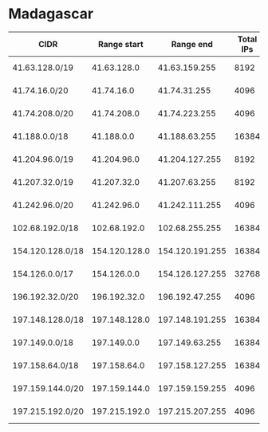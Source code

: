 # Madagascar

CIDR               | Range start     | Range end       | Total IPs  | Assign date | Owner
------------------ | --------------- | --------------- | ---------- | ----------- | -----
41.63.128.0/19     | 41.63.128.0     | 41.63.159.255   | 8192       | 2010-11-19  | 
41.74.16.0/20      | 41.74.16.0      | 41.74.31.255    | 4096       | 2010-01-15  | 
41.74.208.0/20     | 41.74.208.0     | 41.74.223.255   | 4096       | 2010-08-04  | 
41.188.0.0/18      | 41.188.0.0      | 41.188.63.255   | 16384      | 2008-10-17  | 
41.204.96.0/19     | 41.204.96.0     | 41.204.127.255  | 8192       | 2006-06-15  | 
41.207.32.0/19     | 41.207.32.0     | 41.207.63.255   | 8192       | 2006-10-10  | 
41.242.96.0/20     | 41.242.96.0     | 41.242.111.255  | 4096       | 2013-08-13  | 
102.68.192.0/18    | 102.68.192.0    | 102.68.255.255  | 16384      | 2019-01-30  | 
154.120.128.0/18   | 154.120.128.0   | 154.120.191.255 | 16384      | 2014-04-18  | 
154.126.0.0/17     | 154.126.0.0     | 154.126.127.255 | 32768      | 2014-03-17  | 
196.192.32.0/20    | 196.192.32.0    | 196.192.47.255  | 4096       | 2004-05-13  | 
197.148.128.0/18   | 197.148.128.0   | 197.148.191.255 | 16384      | 2012-07-04  | 
197.149.0.0/18     | 197.149.0.0     | 197.149.63.255  | 16384      | 2012-06-27  | 
197.158.64.0/18    | 197.158.64.0    | 197.158.127.255 | 16384      | 2012-06-12  | 
197.159.144.0/20   | 197.159.144.0   | 197.159.159.255 | 4096       | 2011-11-21  | 
197.215.192.0/20   | 197.215.192.0   | 197.215.207.255 | 4096       | 2013-02-15  | 
